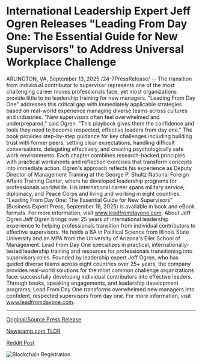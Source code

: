 # International Leadership Expert Jeff Ogren Releases "Leading From Day One: The Essential Guide for New Supervisors" to Address Universal Workplace Challenge

ARLINGTON, VA, September 13, 2025 /24-7PressRelease/ -- The transition from individual contributor to supervisor represents one of the most challenging career moves professionals face, yet most organizations provide little to no leadership training for new managers. "Leading From Day One" addresses this critical gap with immediately applicable strategies based on real-world experience managing diverse teams across cultures and industries.  "New supervisors often feel overwhelmed and underprepared," said Ogren. "This playbook gives them the confidence and tools they need to become respected, effective leaders from day one."  The book provides step-by-step guidance for key challenges including building trust with former peers, setting clear expectations, handling difficult conversations, delegating effectively, and creating psychologically safe work environments. Each chapter combines research-backed principles with practical worksheets and reflection exercises that transform concepts into immediate action.  Ogren's approach reflects his experience as Deputy Director of Management Training at the George P. Shultz National Foreign Affairs Training Center, where he developed leadership programs for professionals worldwide. His international career spans military service, diplomacy, and Peace Corps and living and working in eight countries.  "Leading From Day One: The Essential Guide for New Supervisors" (Business Expert Press, September 16, 2025) is available in book and eBook formats. For more information, visit www.leadfromdayone.com.  About Jeff Ogren Jeff Ogren brings over 25 years of international leadership experience to helping professionals transition from individual contributors to effective supervisors. He holds a BA in Political Science from Illinois State University and an MPA from the University of Arizona's Eller School of Management.  Lead From Day One specializes in practical, internationally-tested leadership training and resources for professionals transitioning into supervisory roles. Founded by leadership expert Jeff Ogren, who has guided diverse teams across eight countries over 25+ years, the company provides real-world solutions for the most common challenge organizations face: successfully developing individual contributors into effective leaders. Through books, speaking engagements, and leadership development programs, Lead From Day One transforms overwhelmed new managers into confident, respected supervisors from day one. For more information, visit www.leadfromdayone.com. 

---

[Original/Source Press Release](https://www.24-7pressrelease.com/press-release/526748/international-leadership-expert-jeff-ogren-releases-leading-from-day-one-the-essential-guide-for-new-supervisors-to-address-universal-workplace-challenge)
                    

[Newsramp.com TLDR](https://newsramp.com/curated-news/new-book-solves-critical-leadership-gap-for-first-time-supervisors/83f2b5ac238341fc6a204e322cf3bd57) 

 



[Reddit Post](https://www.reddit.com/r/Leadership_Management/comments/1nfr69l/new_book_solves_critical_leadership_gap_for/) 



![Blockchain Registration](https://cdn.newsramp.app/24-7PressRelease/qrcode/259/13/davegvtm.webp)